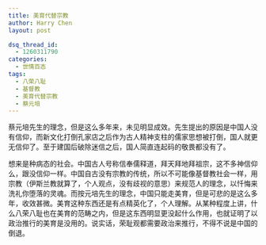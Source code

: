 ```yaml
---
title: 美育代替宗教
author: Harry Chen
layout: post

dsq_thread_id:
  - 1260311790
categories:
  - 世情百态
tags:
  - 八荣八耻
  - 基督教
  - 美育代替宗教
  - 蔡元培
---
```


  蔡元培先生的理念，但是这么多年来，未见明显成效。先生提出的原因是中国人没有信仰，而新文化打倒孔家店之后作为古人精神支柱的儒家思想被打倒，国人就更无信仰了。至于建国后破除迷信之后，国人简直连起码的敬畏都没有了。

  想来是种病态的社会。中国古人号称信奉儒释道，拜天拜地拜祖宗，这不多神信仰么，跟没信仰一样。中国自古没有宗教的传统，所以不可能像基督教社会一样，用宗教（伊斯兰教就算了，个人观点，没有歧视的意思）来规范人的理念，以忏悔来洗礼你堕落的灵魂。而按元培先生的理念，中国只能走美育，但是可悲的是这么多年，收效甚微。美育这种东西还是有点精英化了，个人理解。从某种程度上讲，什么八荣八耻也在美育的范畴之内，但是这东西明显更没起什么作用，也就证明了以政治推行的美育是没用的。说实话，荣耻观都需要政治来推行，不得不说是中国的倒退。
